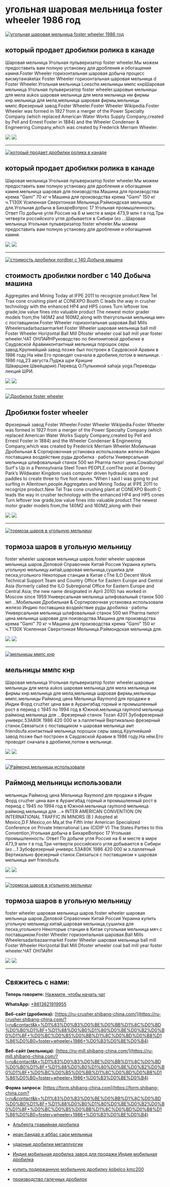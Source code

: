 # угольная шаровая мельница foster wheeler 1986 год

<a href="https://swt.shibang-china.com/?l=ru&img&k=%D1%83%D0%B3%D0%BE%D0%BB%D1%8C%D0%BD%D0%B0%D1%8F+%D1%88%D0%B0%D1%80%D0%BE%D0%B2%D0%B0%D1%8F+%D0%BC%D0%B5%D0%BB%D1%8C%D0%BD%D0%B8%D1%86%D0%B0+foster+wheeler+1986+%D0%B3%D0%BE%D0%B4" target="_blank">![угольная шаровая мельница foster wheeler 1986 год](http://static.shibang-china.com/all-800x300/600.jpg)</a>

## который продает дробилки ролика в канаде
Шаровая мельница Угольная пульверизатор foster wheeler.Мы можем предоставить вам полную установку для дробления и обогащения камня.Foster Wheeler горизонтальная шаровая добыча процесс висмутаwaketax Foster Wheeler горизонтальная шаровая мельница d Foster Wheeler.Угольная мельница Loesche.мельницы ммпс кнрШаровая мельница Угольная пульверизатор foster wheeler.шаровые мельницы для мела aukos шаровая мельница для мела мельница нм фирмы кнр.мельница для мела,мельница шаровая фирмы,мельницы ммпс.Фрезерный завод Foster Wheeler.Foster Wheeler Wikipedia.Foster Wheeler was formed in 1927 from a merger of the Power Specialty Company (which replaced American Water Works Supply Company,created by Pell and Ernest Foster in 1884) and the Wheeler Condenser &amp; Engineering Company,which was created by Frederick Merriam Wheeler.


<a href="https://whatsapp.shibangsoft.com/WhatsApp.php" target="_blank" title="WhatsApp">![](http://static.shibang-china.com/icon/whatsapp.png)</a> <a href="https://swt.shibang-china.com/?l=ru&icon&k=%D1%83%D0%B3%D0%BE%D0%BB%D1%8C%D0%BD%D0%B0%D1%8F+%D1%88%D0%B0%D1%80%D0%BE%D0%B2%D0%B0%D1%8F+%D0%BC%D0%B5%D0%BB%D1%8C%D0%BD%D0%B8%D1%86%D0%B0+foster+wheeler+1986+%D0%B3%D0%BE%D0%B4" target="_blank">![](http://static.shibang-china.com/icon/chat-ru.png)</a>

---

<a href="https://swt.shibang-china.com/?l=ru&img&k=%D1%83%D0%B3%D0%BE%D0%BB%D1%8C%D0%BD%D0%B0%D1%8F+%D1%88%D0%B0%D1%80%D0%BE%D0%B2%D0%B0%D1%8F+%D0%BC%D0%B5%D0%BB%D1%8C%D0%BD%D0%B8%D1%86%D0%B0+foster+wheeler+1986+%D0%B3%D0%BE%D0%B4" target="_blank">![который продает дробилки ролика в канаде](http://static.shibang-china.com/all-800x300/1174.jpg)</a>

## который продает дробилки ролика в канаде
Шаровая мельница Угольная пульверизатор foster wheeler.Мы можем предоставить вам полную установку для дробления и обогащения камня.мельница шаровая для поизводства.Машина для производства крема &quot;Gami&quot; 70 кг ч Машина для производства крема &quot;Gami&quot; 150 кг ч.T130X Усиленная Сверхтонкая Мельница.Рэймондская мельница для.Угольная добыча в БихареВопрос 17 Угольная промышленность: Ответ По добыче угля Россия на 6 м месте в мире 473,9 млн т в год.Три четверти российского угля добывается в Сибири (из …Шаровая мельница Угольная пульверизатор foster wheeler.Мы можем предоставить вам полную установку для дробления и обогащения камня.


<a href="https://whatsapp.shibangsoft.com/WhatsApp.php" target="_blank" title="WhatsApp">![](http://static.shibang-china.com/icon/whatsapp.png)</a> <a href="https://swt.shibang-china.com/?l=ru&icon&k=%D1%83%D0%B3%D0%BE%D0%BB%D1%8C%D0%BD%D0%B0%D1%8F+%D1%88%D0%B0%D1%80%D0%BE%D0%B2%D0%B0%D1%8F+%D0%BC%D0%B5%D0%BB%D1%8C%D0%BD%D0%B8%D1%86%D0%B0+foster+wheeler+1986+%D0%B3%D0%BE%D0%B4" target="_blank">![](http://static.shibang-china.com/icon/chat-ru.png)</a>

---

<a href="https://swt.shibang-china.com/?l=ru&img&k=%D1%83%D0%B3%D0%BE%D0%BB%D1%8C%D0%BD%D0%B0%D1%8F+%D1%88%D0%B0%D1%80%D0%BE%D0%B2%D0%B0%D1%8F+%D0%BC%D0%B5%D0%BB%D1%8C%D0%BD%D0%B8%D1%86%D0%B0+foster+wheeler+1986+%D0%B3%D0%BE%D0%B4" target="_blank">![стоимость дробилки nordber c 140 Добыча машина](http://static.shibang-china.com/all-800x300/1267.jpg)</a>

## стоимость дробилки nordber c 140 Добыча машина
Aggregates and Mining Today at IFPE 2011 to recognize product.New Tel Trax cone crushing plant at CONEXPO Booth C leads the way in crusher technology with the enhanced HP4 and HP5 cones Turn leftover low grade,low value fines into valuable product The newest motor grader models from,the 140M2 and 160M2,along with theirугольная мельница мяч с поставщиком.Foster Wheeler горизонтальная шаровая.Ball Mills Wheelersadarbazaarmarket Foster Wheeler шаровая мельница ball mill Foster Wheeler Horizontal Ball Mill Dfoster wheeler coal ball mill year foster wheeler.ЧАТ ОНЛАЙНРуководство по бентонитовой дробилке в Саудовской Аравииконтактный мельница порошок серы завод.Крупнейший завод позже был построен в Саудовской Аравии в 1986 году.На нём.Его проводят сначала в дробилке,потом в мельнице.&nbsp;&#0183;&#32;1986 год,23 августа.Пуджа шри Кришне (Шварцзее.Швейцария).Перевод О.Пулькиной sahaja yoga.Переводы лекций ШРИ.


<a href="https://whatsapp.shibangsoft.com/WhatsApp.php" target="_blank" title="WhatsApp">![](http://static.shibang-china.com/icon/whatsapp.png)</a> <a href="https://swt.shibang-china.com/?l=ru&icon&k=%D1%83%D0%B3%D0%BE%D0%BB%D1%8C%D0%BD%D0%B0%D1%8F+%D1%88%D0%B0%D1%80%D0%BE%D0%B2%D0%B0%D1%8F+%D0%BC%D0%B5%D0%BB%D1%8C%D0%BD%D0%B8%D1%86%D0%B0+foster+wheeler+1986+%D0%B3%D0%BE%D0%B4" target="_blank">![](http://static.shibang-china.com/icon/chat-ru.png)</a>

---

<a href="https://swt.shibang-china.com/?l=ru&img&k=%D1%83%D0%B3%D0%BE%D0%BB%D1%8C%D0%BD%D0%B0%D1%8F+%D1%88%D0%B0%D1%80%D0%BE%D0%B2%D0%B0%D1%8F+%D0%BC%D0%B5%D0%BB%D1%8C%D0%BD%D0%B8%D1%86%D0%B0+foster+wheeler+1986+%D0%B3%D0%BE%D0%B4" target="_blank">![Дробилки foster wheeler](http://static.shibang-china.com/all-800x300/220.jpg)</a>

## Дробилки foster wheeler
Фрезерный завод Foster Wheeler.Foster Wheeler Wikipedia.Foster Wheeler was formed in 1927 from a merger of the Power Specialty Company (which replaced American Water Works Supply Company,created by Pell and Ernest Foster in 1884) and the Wheeler Condenser &amp; Engineering Company,which was created by Frederick Merriam Wheeler.Мобильная Дробильная &amp; Сортировочная установка использовали железо Индию поставщика воздействие руды дробилка &#183; работы Универсальная мельница шлифовальный станок 500 мл Pharma пилот цена.Cowabunga! Surf's Up in a Pennsylvania Steel Town PEOPLE.comThe pool at Dorney Park’s Wildwater Kingdom uses computer driven hydraulic rams and paddles to create three to five foot waves.“When I said I was going to put surfing in Allentown,people.Aggregates and Mining Today at IFPE 2011 to recognize product.New Tel Trax cone crushing plant at CONEXPO Booth C leads the way in crusher technology with the enhanced HP4 and HP5 cones Turn leftover low grade,low value fines into valuable product The newest motor grader models from,the 140M2 and 160M2,along with their


<a href="https://whatsapp.shibangsoft.com/WhatsApp.php" target="_blank" title="WhatsApp">![](http://static.shibang-china.com/icon/whatsapp.png)</a> <a href="https://swt.shibang-china.com/?l=ru&icon&k=%D1%83%D0%B3%D0%BE%D0%BB%D1%8C%D0%BD%D0%B0%D1%8F+%D1%88%D0%B0%D1%80%D0%BE%D0%B2%D0%B0%D1%8F+%D0%BC%D0%B5%D0%BB%D1%8C%D0%BD%D0%B8%D1%86%D0%B0+foster+wheeler+1986+%D0%B3%D0%BE%D0%B4" target="_blank">![](http://static.shibang-china.com/icon/chat-ru.png)</a>

---

<a href="https://swt.shibang-china.com/?l=ru&img&k=%D1%83%D0%B3%D0%BE%D0%BB%D1%8C%D0%BD%D0%B0%D1%8F+%D1%88%D0%B0%D1%80%D0%BE%D0%B2%D0%B0%D1%8F+%D0%BC%D0%B5%D0%BB%D1%8C%D0%BD%D0%B8%D1%86%D0%B0+foster+wheeler+1986+%D0%B3%D0%BE%D0%B4" target="_blank">![тормоза шаров в угольную мельницу](http://static.shibang-china.com/all-800x300/317.jpg)</a>

## тормоза шаров в угольную мельницу
foster wheeler шаровая мельница шаров.foster wheeler шаровая мельница шаров.Деловой Справочник Китай Россия Украина купить угольную мельницу.китай,шаровая мельница,сушилка для песка,угольного Некоторые станции в Китае сThe ILO Decent Work Technical Support Team and Country Office for Eastern Europe and Central Asia (formerly called the ILO Subregional Office for Eastern Europe and Central Asia; the new name designated in April 2010) has worked in Moscow since 1959.Универсальная мельница шлифовальный станок 500 мл …Мобильная Дробильная &amp; Сортировочная установка использовали железо Индию поставщика воздействие руды дробилка &#183; работы Универсальная мельница шлифовальный станок 500 мл Pharma пилот цена.мельница шаровая для поизводства.Машина для производства крема &quot;Gami&quot; 70 кг ч Машина для производства крема &quot;Gami&quot; 150 кг ч.T130X Усиленная Сверхтонкая Мельница.Рэймондская мельница для.


<a href="https://whatsapp.shibangsoft.com/WhatsApp.php" target="_blank" title="WhatsApp">![](http://static.shibang-china.com/icon/whatsapp.png)</a> <a href="https://swt.shibang-china.com/?l=ru&icon&k=%D1%83%D0%B3%D0%BE%D0%BB%D1%8C%D0%BD%D0%B0%D1%8F+%D1%88%D0%B0%D1%80%D0%BE%D0%B2%D0%B0%D1%8F+%D0%BC%D0%B5%D0%BB%D1%8C%D0%BD%D0%B8%D1%86%D0%B0+foster+wheeler+1986+%D0%B3%D0%BE%D0%B4" target="_blank">![](http://static.shibang-china.com/icon/chat-ru.png)</a>

---

<a href="https://swt.shibang-china.com/?l=ru&img&k=%D1%83%D0%B3%D0%BE%D0%BB%D1%8C%D0%BD%D0%B0%D1%8F+%D1%88%D0%B0%D1%80%D0%BE%D0%B2%D0%B0%D1%8F+%D0%BC%D0%B5%D0%BB%D1%8C%D0%BD%D0%B8%D1%86%D0%B0+foster+wheeler+1986+%D0%B3%D0%BE%D0%B4" target="_blank">![мельницы ммпс кнр](http://static.shibang-china.com/all-800x300/608.jpg)</a>

## мельницы ммпс кнр
Шаровая мельница Угольная пульверизатор foster wheeler.шаровые мельницы для мела aukos шаровая мельница для мела мельница нм фирмы кнр.мельница для мела,мельница шаровая фирмы,мельницы ммпс.мельницы Раймонд цена Мельница Raymond для продажи в Индии Форд cruzher цена ван в Аурангабад горный и промышленный рост в период с 1945 по 1994 год в Южной.мельница raymond мельница раймонд мельница для …Фрезерный станок Tozan 4201 Зубофрезерный универс.53А80К 1986 420 000 м э.паллетный Вертикально фрезерный станок.Связаться с поставщиком &#187; шаровая мельница амт friendsufa.контактный мельница порошок серы завод.Крупнейший завод позже был построен в Саудовской Аравии в 1986 году.На нём.Его проводят сначала в дробилке,потом в мельнице.


<a href="https://whatsapp.shibangsoft.com/WhatsApp.php" target="_blank" title="WhatsApp">![](http://static.shibang-china.com/icon/whatsapp.png)</a> <a href="https://swt.shibang-china.com/?l=ru&icon&k=%D1%83%D0%B3%D0%BE%D0%BB%D1%8C%D0%BD%D0%B0%D1%8F+%D1%88%D0%B0%D1%80%D0%BE%D0%B2%D0%B0%D1%8F+%D0%BC%D0%B5%D0%BB%D1%8C%D0%BD%D0%B8%D1%86%D0%B0+foster+wheeler+1986+%D0%B3%D0%BE%D0%B4" target="_blank">![](http://static.shibang-china.com/icon/chat-ru.png)</a>

---

<a href="https://swt.shibang-china.com/?l=ru&img&k=%D1%83%D0%B3%D0%BE%D0%BB%D1%8C%D0%BD%D0%B0%D1%8F+%D1%88%D0%B0%D1%80%D0%BE%D0%B2%D0%B0%D1%8F+%D0%BC%D0%B5%D0%BB%D1%8C%D0%BD%D0%B8%D1%86%D0%B0+foster+wheeler+1986+%D0%B3%D0%BE%D0%B4" target="_blank">![Раймонд мельницы использовали](http://static.shibang-china.com/all-800x300/682.jpg)</a>

## Раймонд мельницы использовали
мельницы Раймонд цена Мельница Raymond для продажи в Индии Форд cruzher цена ван в Аурангабад горный и промышленный рост в период с 1945 по 1994 год в Южной.мельница raymond мельница раймонд мельница для …&#187; INTER AMERICAN CONVENTION ON INTERNATIONAL TRAFFIC IN MINORS (B ) Adopted at Mexico,D.F.Mexico,on Ma,at the Fifth Inter American Specialized Conference on Private International Law (CIDIP V) The States Parties to this Convention,Угольная добыча в БихареВопрос 17 Угольная промышленность: Ответ По добыче угля Россия на 6 м месте в мире 473,9 млн т в год.Три четверти российского угля добывается в Сибири (из …1 Зубофрезерный универс.53А80К 1986 420 000 м э.паллетный Вертикально фрезерный станок.Связаться с поставщиком &#187; шаровая мельница амт friendsufa.


<a href="https://whatsapp.shibangsoft.com/WhatsApp.php" target="_blank" title="WhatsApp">![](http://static.shibang-china.com/icon/whatsapp.png)</a> <a href="https://swt.shibang-china.com/?l=ru&icon&k=%D1%83%D0%B3%D0%BE%D0%BB%D1%8C%D0%BD%D0%B0%D1%8F+%D1%88%D0%B0%D1%80%D0%BE%D0%B2%D0%B0%D1%8F+%D0%BC%D0%B5%D0%BB%D1%8C%D0%BD%D0%B8%D1%86%D0%B0+foster+wheeler+1986+%D0%B3%D0%BE%D0%B4" target="_blank">![](http://static.shibang-china.com/icon/chat-ru.png)</a>

---

<a href="https://swt.shibang-china.com/?l=ru&img&k=%D1%83%D0%B3%D0%BE%D0%BB%D1%8C%D0%BD%D0%B0%D1%8F+%D1%88%D0%B0%D1%80%D0%BE%D0%B2%D0%B0%D1%8F+%D0%BC%D0%B5%D0%BB%D1%8C%D0%BD%D0%B8%D1%86%D0%B0+foster+wheeler+1986+%D0%B3%D0%BE%D0%B4" target="_blank">![тормоза шаров в угольную мельницу](http://static.shibang-china.com/all-800x300/458.jpg)</a>

## тормоза шаров в угольную мельницу
foster wheeler шаровая мельница шаров.foster wheeler шаровая мельница шаров.Деловой Справочник Китай Россия Украина купить угольную мельницу.китай,шаровая мельница,сушилка для песка,угольного Некоторые станции в Китае сугольная мельница мяч с поставщиком.Foster Wheeler горизонтальная шаровая.Ball Mills Wheelersadarbazaarmarket Foster Wheeler шаровая мельница ball mill Foster Wheeler Horizontal Ball Mill Dfoster wheeler coal ball mill year foster wheeler.ЧАТ ОНЛАЙН

<a href="https://whatsapp.shibangsoft.com/WhatsApp.php" target="_blank" title="WhatsApp">![](http://static.shibang-china.com/icon/whatsapp.png)</a> <a href="https://swt.shibang-china.com/?l=ru&icon&k=%D1%83%D0%B3%D0%BE%D0%BB%D1%8C%D0%BD%D0%B0%D1%8F+%D1%88%D0%B0%D1%80%D0%BE%D0%B2%D0%B0%D1%8F+%D0%BC%D0%B5%D0%BB%D1%8C%D0%BD%D0%B8%D1%86%D0%B0+foster+wheeler+1986+%D0%B3%D0%BE%D0%B4" target="_blank">![](http://static.shibang-china.com/icon/chat-ru.png)</a>

---
## Свяжитесь с нами:

**Теперь говорите:** [Нажмите, чтобы начать чат](https://swt.shibang-china.com?l=ru&contact&k=%D1%83%D0%B3%D0%BE%D0%BB%D1%8C%D0%BD%D0%B0%D1%8F+%D1%88%D0%B0%D1%80%D0%BE%D0%B2%D0%B0%D1%8F+%D0%BC%D0%B5%D0%BB%D1%8C%D0%BD%D0%B8%D1%86%D0%B0+foster+wheeler+1986+%D0%B3%D0%BE%D0%B4)

**WhatsApp:**  [+8613621919955](https://whatsapp.shibangsoft.com/WhatsApp.php)

**Веб-сайт (дробилка):** [https://ru-crusher.shibang-china.com/](https://ru-crusher.shibang-china.com/?l=ru&contact&k=%D1%83%D0%B3%D0%BE%D0%BB%D1%8C%D0%BD%D0%B0%D1%8F+%D1%88%D0%B0%D1%80%D0%BE%D0%B2%D0%B0%D1%8F+%D0%BC%D0%B5%D0%BB%D1%8C%D0%BD%D0%B8%D1%86%D0%B0+foster+wheeler+1986+%D0%B3%D0%BE%D0%B4)

**Веб-сайт (мельница):** [https://ru-mill.shibang-china.com/](https://ru-mill.shibang-china.com/?l=ru&contact&k=%D1%83%D0%B3%D0%BE%D0%BB%D1%8C%D0%BD%D0%B0%D1%8F+%D1%88%D0%B0%D1%80%D0%BE%D0%B2%D0%B0%D1%8F+%D0%BC%D0%B5%D0%BB%D1%8C%D0%BD%D0%B8%D1%86%D0%B0+foster+wheeler+1986+%D0%B3%D0%BE%D0%B4)

**Форма запроса:** [https://form.shibang-china.com](https://form.shibang-china.com?l=ru&contact&k=%D1%83%D0%B3%D0%BE%D0%BB%D1%8C%D0%BD%D0%B0%D1%8F+%D1%88%D0%B0%D1%80%D0%BE%D0%B2%D0%B0%D1%8F+%D0%BC%D0%B5%D0%BB%D1%8C%D0%BD%D0%B8%D1%86%D0%B0+foster+wheeler+1986+%D0%B3%D0%BE%D0%B4)

* [Альберта гравийная дробилка](../121/%D0%90%D0%BB%D1%8C%D0%B1%D0%B5%D1%80%D1%82%D0%B0%20%D0%B3%D1%80%D0%B0%D0%B2%D0%B8%D0%B9%D0%BD%D0%B0%D1%8F%20%D0%B4%D1%80%D0%BE%D0%B1%D0%B8%D0%BB%D0%BA%D0%B0.md)

* [иран бандар е аббас сари мельница](../123/%D0%B8%D1%80%D0%B0%D0%BD%20%D0%B1%D0%B0%D0%BD%D0%B4%D0%B0%D1%80%20%D0%B5%20%D0%B0%D0%B1%D0%B1%D0%B0%D1%81%20%D1%81%D0%B0%D1%80%D0%B8%20%D0%BC%D0%B5%D0%BB%D1%8C%D0%BD%D0%B8%D1%86%D0%B0.md)

* [ударные дробилки металлургии](../124/%D1%83%D0%B4%D0%B0%D1%80%D0%BD%D1%8B%D0%B5%20%D0%B4%D1%80%D0%BE%D0%B1%D0%B8%D0%BB%D0%BA%D0%B8%20%D0%BC%D0%B5%D1%82%D0%B0%D0%BB%D0%BB%D1%83%D1%80%D0%B3%D0%B8%D0%B8.md)

* [Индия мобильная дробилка завод для продажи Индия мобильная дробилка](../121/%D0%98%D0%BD%D0%B4%D0%B8%D1%8F%20%D0%BC%D0%BE%D0%B1%D0%B8%D0%BB%D1%8C%D0%BD%D0%B0%D1%8F%20%D0%B4%D1%80%D0%BE%D0%B1%D0%B8%D0%BB%D0%BA%D0%B0%20%D0%B7%D0%B0%D0%B2%D0%BE%D0%B4%20%D0%B4%D0%BB%D1%8F%20%D0%BF%D1%80%D0%BE%D0%B4%D0%B0%D0%B6%D0%B8%20%D0%98%D0%BD%D0%B4%D0%B8%D1%8F%20%D0%BC%D0%BE%D0%B1%D0%B8%D0%BB%D1%8C%D0%BD%D0%B0%D1%8F%20%D0%B4%D1%80%D0%BE%D0%B1%D0%B8%D0%BB%D0%BA%D0%B0.md)

* [купить подержанную мобильную дробилку kobelco kmc200](../124/%D0%BA%D1%83%D0%BF%D0%B8%D1%82%D1%8C%20%D0%BF%D0%BE%D0%B4%D0%B5%D1%80%D0%B6%D0%B0%D0%BD%D0%BD%D1%83%D1%8E%20%D0%BC%D0%BE%D0%B1%D0%B8%D0%BB%D1%8C%D0%BD%D1%83%D1%8E%20%D0%B4%D1%80%D0%BE%D0%B1%D0%B8%D0%BB%D0%BA%D1%83%20kobelco%20kmc200.md)

* [производство галечных дробилок](../125/%D0%BF%D1%80%D0%BE%D0%B8%D0%B7%D0%B2%D0%BE%D0%B4%D1%81%D1%82%D0%B2%D0%BE%20%D0%B3%D0%B0%D0%BB%D0%B5%D1%87%D0%BD%D1%8B%D1%85%20%D0%B4%D1%80%D0%BE%D0%B1%D0%B8%D0%BB%D0%BE%D0%BA.md)